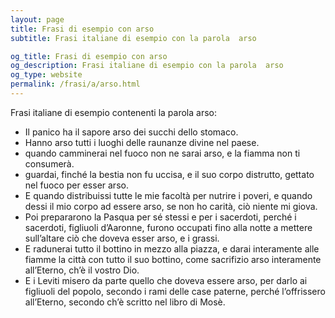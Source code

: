 ```yaml
---
layout: page
title: Frasi di esempio con arso 
subtitle: Frasi italiane di esempio con la parola  arso

og_title: Frasi di esempio con arso 
og_description: Frasi italiane di esempio con la parola  arso
og_type: website
permalink: /frasi/a/arso.html
---
```


Frasi italiane di esempio contenenti la parola arso:


- Il panico ha il sapore arso dei succhi dello stomaco.
- Hanno arso tutti i luoghi delle raunanze divine nel paese.
- quando camminerai nel fuoco non ne sarai arso, e la fiamma non ti consumerà.
- guardai, finché la bestia non fu uccisa, e il suo corpo distrutto, gettato nel fuoco per esser arso.
- E quando distribuissi tutte le mie facoltà per nutrire i poveri, e quando dessi il mio corpo ad essere arso, se non ho carità, ciò niente mi giova.
- Poi prepararono la Pasqua per sé stessi e per i sacerdoti, perché i sacerdoti, figliuoli d’Aaronne, furono occupati fino alla notte a mettere sull’altare ciò che doveva esser arso, e i grassi.
- E radunerai tutto il bottino in mezzo alla piazza, e darai interamente alle fiamme la città con tutto il suo bottino, come sacrifizio arso interamente all’Eterno, ch’è il vostro Dio.
- E i Leviti misero da parte quello che doveva essere arso, per darlo ai figliuoli del popolo, secondo i rami delle case paterne, perché l’offrissero all’Eterno, secondo ch’è scritto nel libro di Mosè.
